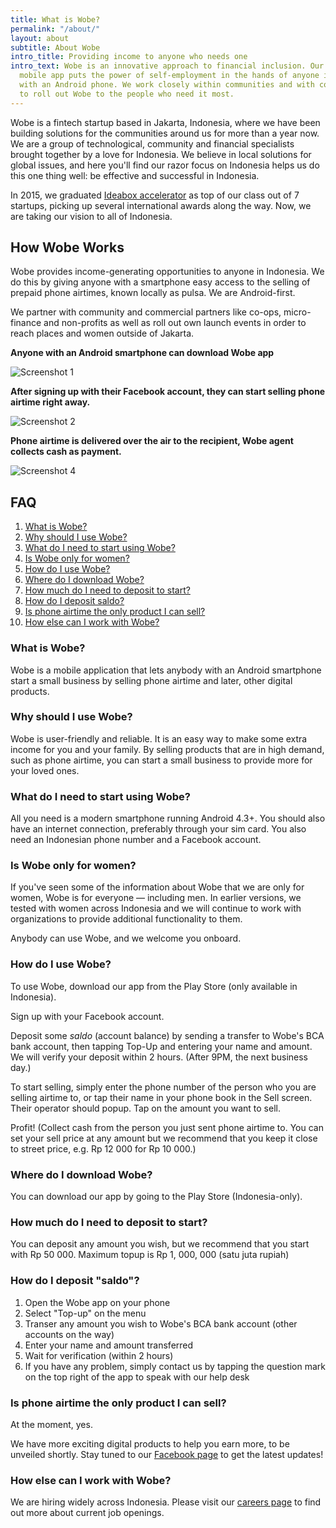 ```yaml
---
title: What is Wobe?
permalink: "/about/"
layout: about
subtitle: About Wobe
intro_title: Providing income to anyone who needs one
intro_text: Wobe is an innovative approach to financial inclusion. Our award-winning
  mobile app puts the power of self-employment in the hands of anyone in Indonesia
  with an Android phone. We work closely within communities and with community partners
  to roll out Wobe to the people who need it most.
---
```


Wobe is a fintech startup based in Jakarta, Indonesia, where we have been building solutions for the communities around us for more than a year now. We are a group of technological, community and financial specialists brought together by a love for Indonesia. We believe in local solutions for global issues, and here you'll find our razor focus on Indonesia helps us do this one thing well: be effective and successful in Indonesia.

In 2015, we graduated [Ideabox accelerator](http://ideabox.co.id) as top of our class out of 7 startups, picking up several international awards along the way. Now, we are taking our vision to all of Indonesia.

## How Wobe Works

Wobe provides income-generating opportunities to anyone in Indonesia. We do this by giving anyone with a smartphone easy access to the selling of prepaid phone airtimes, known locally as pulsa. We are Android-first.

We partner with community and commercial partners like co-ops, micro-finance and non-profits as well as roll out own launch events in order to reach places and women outside of Jakarta.

**Anyone with an Android smartphone can download Wobe app**

![Screenshot 1](/assets/images/PlayStore_01.png "Screenshot 1")

**After signing up with their Facebook account, they can start selling phone airtime right away.**

![Screenshot 2](/assets/images/PlayStore_02.png "Screenshot 2")

**Phone airtime is delivered over the air to the recipient, Wobe agent collects cash as payment.**

![Screenshot 4](/assets/images/PlayStore_04.png "Screenshot 4")


## FAQ
1. [What is Wobe?](#what)
2. [Why should I use Wobe?](#why)
3. [What do I need to start using Wobe?](#reqs)
4. [Is Wobe only for women?](#women)
5. [How do I use Wobe?](#how)
6. [Where do I download Wobe?](#download)
7. [How much do I need to deposit to start?](#start)
8. [How do I deposit saldo?](#deposit)
9. [Is phone airtime the only product I can sell?](#pulsa)
10. [How else can I work with Wobe?](#careers)


### What is Wobe? <a name="what">

Wobe is a mobile application that lets anybody with an Android smartphone start a small business by selling phone airtime and later, other digital products.

### Why should I use Wobe? <a name="why">

Wobe is user-friendly and reliable. It is an easy way to make some extra income for you and your family. By selling products that are in high demand, such as phone airtime, you can start a small business to provide more for your loved ones.

### What do I need to start using Wobe? <a name="res">

All you need is a modern smartphone running Android 4.3+. You should also have an internet connection, preferably through your sim card. You also need an Indonesian phone number and a Facebook account.

### Is Wobe only for women? <a name="women">

If you've seen some of the information about Wobe that we are only for women, Wobe is for everyone — including men. In earlier versions, we tested with women across Indonesia and we will continue to work with organizations to provide additional functionality to them.

Anybody can use Wobe, and we welcome you onboard.

### How do I use Wobe? <a name="how">

To use Wobe, download our app from the Play Store (only available in Indonesia).

Sign up with your Facebook account.

Deposit some *saldo* (account balance) by sending a transfer to Wobe's BCA bank account, then tapping Top-Up and entering your name and amount. We will verify your deposit within 2 hours. (After 9PM, the next business day.)

To start selling, simply enter the phone number of the person who you are selling airtime to, or tap their name in your phone book in the Sell screen. Their operator should popup. Tap on the amount you want to sell.

Profit! (Collect cash from the person you just sent phone airtime to. You can set your sell price at any amount but we recommend that you keep it close to street price, e.g. Rp 12 000 for Rp 10 000.)

### Where do I download Wobe? <a name="download">

You can download our app by going to the Play Store (Indonesia-only).

### How much do I need to deposit to start? <a name="start">

You can deposit any amount you wish, but we recommend that you start with Rp 50 000. Maximum topup is Rp 1, 000, 000 (satu juta rupiah)

### How do I deposit "saldo"? <a name="deposit">

1. Open the Wobe app on your phone
2. Select "Top-up" on the menu
3. Transer any amount you wish to Wobe's BCA bank account (other accounts on the way)
4. Enter your name and amount transferred
5. Wait for verification (within 2 hours)
6. If you have any problem, simply contact us by tapping the question mark on the top right of the app to speak with our help desk

### Is phone airtime the only product I can sell? <a name="pulsa">

At the moment, yes.

We have more exciting digital products to help you earn more, to be unveiled shortly. Stay tuned to our [Facebook page](http://facebook.com/wobe.io) to get the latest updates!

### How else can I work with Wobe? <a name="careers">

We are hiring widely across Indonesia. Please visit our [careers page](/join#careers) to find out more about current job openings.
